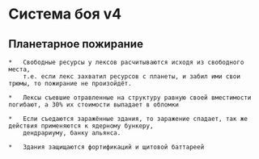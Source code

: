 Система боя v4
===

Планетарное пожирание
---

	*	Свободные ресурсы у лексов расчитываются исходя из свободного места, 
		т.е. если лекс захватил ресурсов с планеты, и забил ими свои трюмы, то пожирание не произойдёт.

	*	Лексы съевшие отравленные на структуру равную своей вместимости погибают, а 30% их стоимости выпадает в обломки
	
	*	Если съедаются заражённые здания, то заражение спадает, так же действия применяются к ядерному бункеру,
		дендрариуму, банку альянса.

	*	Здания защищаются фортификаций и щитовой баттареей

